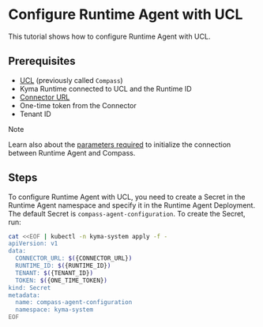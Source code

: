 # Configure Runtime Agent with UCL

This tutorial shows how to configure Runtime Agent with UCL.

## Prerequisites

- [UCL](https://github.com/kyma-incubator/compass) (previously called `Compass`)
- Kyma Runtime connected to UCL and the Runtime ID
- [Connector URL](01-60-establish-secure-connection-with-compass.md)
- One-time token from the Connector
- Tenant ID

> [!NOTE]
> Learn also about the [parameters required](../07-10-ucl-connection.md) to initialize the connection between Runtime Agent and Compass.

## Steps

To configure Runtime Agent with UCL, you need to create a Secret in the Runtime Agent namespace and specify it in the Runtime Agent Deployment. The default Secret is `compass-agent-configuration`. To create the Secret, run:

```bash
cat <<EOF | kubectl -n kyma-system apply -f -
apiVersion: v1
data:
  CONNECTOR_URL: $({CONNECTOR_URL})
  RUNTIME_ID: $({RUNTIME_ID})
  TENANT: $({TENANT_ID})
  TOKEN: $({ONE_TIME_TOKEN})
kind: Secret
metadata:
  name: compass-agent-configuration
  namespace: kyma-system
EOF
```
